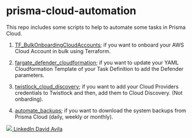 # prisma-cloud-automation

This repo includes some scripts to help to automate some tasks in Prisma Cloud.

1. [TF_BulkOnboardingCloudAccounts](https://github.com/davidaavilar/prisma-cloud-automation/tree/main/TF_BulkOnboardingCloudAccounts); if you want to onboard your AWS Cloud Account in bulk using Terraform.

2. [fargate_defender_cloudformation](https://github.com/davidaavilar/prisma-cloud-automation/tree/main/fargate_defender_cloudformation); if you want to update your YAML Cloudformation Template of your Task Definition to add the Defender parameters.

3. [twistlock_cloud_discovery](https://github.com/davidaavilar/prisma-cloud-automation/tree/main/twistlock_cloud_discovery); if you want to add your Cloud Providers credentials to Twistlock and then, add them to Cloud Discovery. (Not onbarding).

4. [automate_backups](https://github.com/davidaavilar/prisma-cloud-automation/tree/main/automate_backups); if you want to download the system backups from Prisma Cloud (daily, weekly or monthly).

[![](https://i.stack.imgur.com/gVE0j.png) LinkedIn David Avila](https://www.linkedin.com/in/david-alejandro-avila-rios-7bb12462/)
&nbsp;